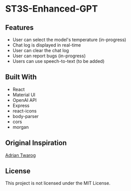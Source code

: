 # ST3S-Enhanced-GPT

## Features

- User can select the model's temperature (in-progress)
- Chat log is displayed in real-time
- User can clear the chat log
- User can report bugs (in-progress)
- Users can use speech-to-text (to be added)

## Built With

- React
- Material UI
- OpenAI API
- Express
- react-icons
- body-parser
- cors
- morgan

## Original Inspiration
[Adrian Twarog](https://www.youtube.com/watch?v=qwM23_kF4v4)

## License

This project is not licensed under the MIT License.
